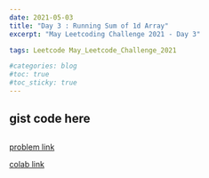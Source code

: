 ```yaml
---
date: 2021-05-03
title: "Day 3 : Running Sum of 1d Array"
excerpt: "May Leetcoding Challenge 2021 - Day 3"

tags: Leetcode May_Leetcode_Challenge_2021

#categories: blog
#toc: true
#toc_sticky: true
---
```


## gist code here
<script src="https://gist.github.com/1cg2cg3cg/e4de413d47c23e81850ef53b092a27bb.js"></script>
##

[problem link](https://leetcode.com/explore/challenge/card/may-leetcoding-challenge-2021/598/week-1-may-1st-may-7th/3730/)

[colab link](https://colab.research.google.com/drive/1fZBeowAlYS44Y49dI7MKKXNc103CMzcc)
